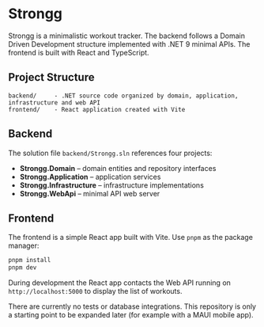 # Strongg

Strongg is a minimalistic workout tracker. The backend follows a Domain Driven Development structure implemented with .NET 9 minimal APIs. The frontend is built with React and TypeScript.

## Project Structure

```
backend/     - .NET source code organized by domain, application, infrastructure and web API
frontend/    - React application created with Vite
```

## Backend

The solution file `backend/Strongg.sln` references four projects:
- **Strongg.Domain** – domain entities and repository interfaces
- **Strongg.Application** – application services
- **Strongg.Infrastructure** – infrastructure implementations
- **Strongg.WebApi** – minimal API web server

## Frontend

The frontend is a simple React app built with Vite. Use `pnpm` as the package manager:

```bash
pnpm install
pnpm dev
```

During development the React app contacts the Web API running on
`http://localhost:5000` to display the list of workouts.

There are currently no tests or database integrations. This repository is only a starting point to be expanded later (for example with a MAUI mobile app).
